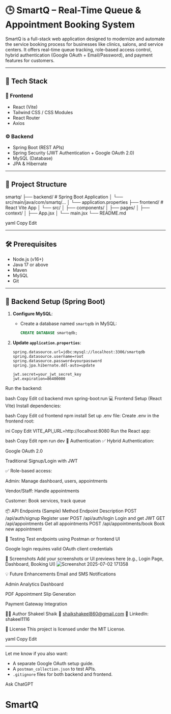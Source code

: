 ﻿# 🕒 SmartQ – Real-Time Queue & Appointment Booking System

SmartQ is a full-stack web application designed to modernize and automate the service booking process for businesses like clinics, salons, and service centers. It offers real-time queue tracking, role-based access control, hybrid authentication (Google OAuth + Email/Password), and payment features for customers.

---

## 🚀 Tech Stack

### 🧩 Frontend
- React (Vite)
- Tailwind CSS / CSS Modules
- React Router
- Axios

### ⚙️ Backend
- Spring Boot (REST APIs)
- Spring Security (JWT Authentication + Google OAuth 2.0)
- MySQL (Database)
- JPA & Hibernate

---

## 📁 Project Structure

smartq/
├── backend/ # Spring Boot Application
│ └── src/main/java/com/smartq/...
│ └── application.properties
├── frontend/ # React Vite App
│ └── src/
│ ├── components/
│ ├── pages/
│ ├── context/
│ ├── App.jsx
│ └── main.jsx
└── README.md

yaml
Copy
Edit

---

## 🛠️ Prerequisites

- Node.js (v16+)
- Java 17 or above
- Maven
- MySQL
- Git

---

## 🔧 Backend Setup (Spring Boot)

1. **Configure MySQL**:
   - Create a database named `smartqdb` in MySQL:
     ```sql
     CREATE DATABASE smartqdb;
     ```

2. **Update `application.properties`**:
   ```properties
   spring.datasource.url=jdbc:mysql://localhost:3306/smartqdb
   spring.datasource.username=root
   spring.datasource.password=yourpassword
   spring.jpa.hibernate.ddl-auto=update

   jwt.secret=your_jwt_secret_key
   jwt.expiration=86400000
Run the backend:

bash
Copy
Edit
cd backend
mvn spring-boot:run
💻 Frontend Setup (React Vite)
Install dependencies:

bash
Copy
Edit
cd frontend
npm install
Set up .env file:
Create .env in the frontend root:

ini
Copy
Edit
VITE_API_URL=http://localhost:8080
Run the React app:

bash
Copy
Edit
npm run dev
🔐 Authentication
✅ Hybrid Authentication:

Google OAuth 2.0

Traditional Signup/Login with JWT

✅ Role-based access:

Admin: Manage dashboard, users, appointments

Vendor/Staff: Handle appointments

Customer: Book services, track queue

📦 API Endpoints (Sample)
Method	Endpoint	Description
POST	/api/auth/signup	Register user
POST	/api/auth/login	Login and get JWT
GET	/api/appointments	Get all appointments
POST	/api/appointments/book	Book new appointment

🧪 Testing
Test endpoints using Postman or frontend UI

Google login requires valid OAuth client credentials

📸 Screenshots
Add your screenshots or UI previews here (e.g., Login Page, Dashboard, Booking UI)
![Screenshot 2025-07-02 171358](https://github.com/user-attachments/assets/5ac75a10-6adc-4e51-8010-fed281621057)



💡 Future Enhancements
Email and SMS Notifications

Admin Analytics Dashboard

PDF Appointment Slip Generation

Payment Gateway Integration

🧑‍💻 Author
Shakeel Shaik
📧 shaikshakeel860@gmail.com
🔗 LinkedIn: shakeel1116

📃 License
This project is licensed under the MIT License.

yaml
Copy
Edit

---

Let me know if you also want:
- A separate Google OAuth setup guide.
- A `postman_collection.json` to test APIs.
- `.gitignore` files for both backend and frontend.








Ask ChatGPT
# SmartQ
